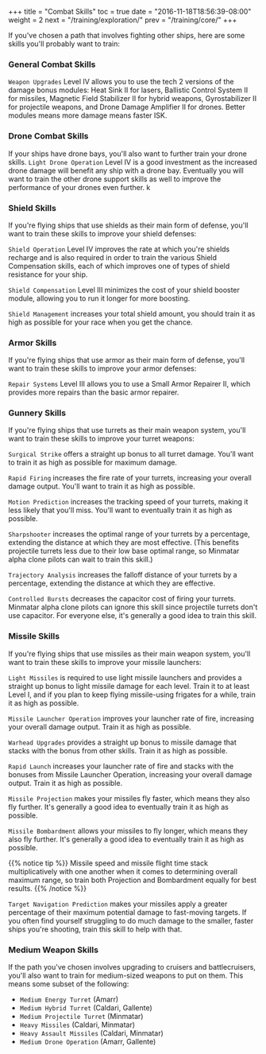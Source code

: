 +++
title = "Combat Skills"
toc = true
date = "2016-11-18T18:56:39-08:00"
weight = 2
next = "/training/exploration/"
prev = "/training/core/"
+++

If you've chosen a path that involves fighting other ships, here are some
skills you'll probably want to train:

### General Combat Skills

`Weapon Upgrades` Level IV allows you to use the tech 2 versions of
the damage bonus modules: Heat Sink II for lasers, Ballistic Control System
II for missiles, Magnetic Field Stabilizer II for hybrid weapons, Gyrostabilizer
II for projectile weapons, and Drone Damage Amplifier II for drones. Better
modules means more damage means faster ISK.

### Drone Combat Skills

If your ships have drone bays, you'll also want to further train your drone skills.
`Light Drone Operation` Level IV is a good investment as the increased drone
damage will benefit any ship with a drone bay. Eventually you will want to train
the other drone support skills as well to improve the performance of your drones
even further.
k
### Shield Skills

If you're flying ships that use shields as their main form of defense, you'll want
to train these skills to improve your shield defenses:

`Shield Operation` Level IV improves the rate at which you're shields recharge and is
also required in order to train the various Shield Compensation skills, each of which
improves one of types of shield resistance for your ship.

`Shield Compensation` Level III minimizes the cost of your shield booster module,
allowing you to run it longer for more boosting.

`Shield Management` increases your total shield amount, you should train it as high
as possible for your race when you get the chance.

### Armor Skills

If you're flying ships that use armor as their main form of defense, you'll want to
train these skills to improve your armor defenses:

`Repair Systems` Level III allows you to use a Small Armor Repairer II, which provides
more repairs than the basic armor repairer.

### Gunnery Skills

If you're flying ships that use turrets as their main weapon system, you'll want
to train these skills to improve your turret weapons:

`Surgical Strike` offers a straight up bonus to all turret damage. You'll want
to train it as high as possible for maximum damage.

`Rapid Firing` increases the fire rate of your turrets, increasing your
overall damage output. You'll want to train it as high as possible.

`Motion Prediction` increases the tracking speed of your turrets, making
it less likely that you'll miss. You'll want to eventually train it as high
as possible.

`Sharpshooter` increases the optimal range of your turrets by a percentage, extending
the distance at which they are most effective. (This benefits projectile turrets
less due to their low base optimal range, so Minmatar alpha clone pilots can wait
to train this skill.)

`Trajectory Analysis` increases the falloff distance of your turrets by a percentage,
extending the distance at which they are effective.

`Controlled Bursts` decreases the capacitor cost of firing your turrets. Minmatar alpha
clone pilots can ignore this skill since projectile turrets don't use capacitor. For
everyone else, it's generally a good idea to train this skill.

### Missile Skills

If you're flying ships that use missiles as their main weapon system, you'll want
to train these skills to improve your missile launchers:

`Light Missiles` is required to use light missile launchers and provides a straight
up bonus to light missile damage for each level. Train it to at least Level I, and
if you plan to keep flying missile-using frigates for a while, train it as high as
possible.

`Missile Launcher Operation` improves your launcher rate of fire, increasing your
overall damage output. Train it as high as possible.

`Warhead Upgrades` provides a straight up bonus to missile damage that stacks
with the bonus from other skills. Train it as high as possible.

`Rapid Launch` increases your launcher rate of fire and stacks with the bonuses
from Missile Launcher Operation, increasing your overall damage output. Train it
as high as possible.

`Missile Projection` makes your missiles fly faster, which means they also fly
further. It's generally a good idea to eventually train it as high as possible.

`Missile Bombardment` allows your missiles to fly longer, which means they also fly
further. It's generally a good idea to eventually train it as high as possible.

{{% notice tip %}}
Missile speed and missile flight time stack multiplicatively with one another when
it comes to determining overall maximum range, so train both Projection and
Bombardment equally for best results.
{{% /notice %}}

`Target Navigation Prediction` makes your missiles apply a greater percentage of
their maximum potential damage to fast-moving targets. If you often find yourself
struggling to do much damage to the smaller, faster ships you're shooting, train
this skill to help with that.

### Medium Weapon Skills

If the path you've chosen involves upgrading to cruisers and battlecruisers, you'll
also want to train for medium-sized weapons to put on them. This means some subset
of the following:

 * `Medium Energy Turret` (Amarr)
 * `Medium Hybrid Turret` (Caldari, Gallente)
 * `Medium Projectile Turret` (Minmatar)
 * `Heavy Missiles` (Caldari, Minmatar)
 * `Heavy Assault Missiles` (Caldari, Minmatar)
 * `Medium Drone Operation` (Amarr, Gallente)
